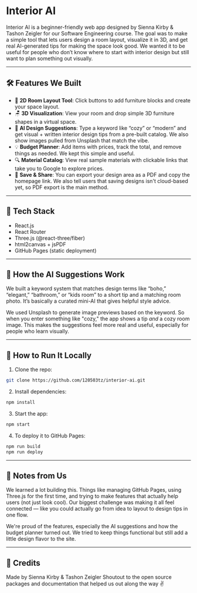 # Interior AI

Interior AI is a beginner-friendly web app designed by Sienna Kirby & Tashon Zeigler for our Software Engineering course. The goal was to make a simple tool that lets users design a room layout, visualize it in 3D, and get real AI-generated tips for making the space look good. We wanted it to be useful for people who don’t know where to start with interior design but still want to plan something out visually.

---

## 🛠 Features We Built

- 🧱 **2D Room Layout Tool**: Click buttons to add furniture blocks and create your space layout.
- 🪑 **3D Visualization**: View your room and drop simple 3D furniture shapes in a virtual space.
- 🧠 **AI Design Suggestions**: Type a keyword like “cozy” or “modern” and get visual + written interior design tips from a pre-built catalog. We also show images pulled from Unsplash that match the vibe.
- 💡 **Budget Planner**: Add items with prices, track the total, and remove things as needed. We kept this simple and useful.
- 🔍 **Material Catalog**: View real sample materials with clickable links that take you to Google to explore prices.
- 💾 **Save & Share**: You can export your design area as a PDF and copy the homepage link. We also tell users that saving designs isn't cloud-based yet, so PDF export is the main method.

---

## 🔧 Tech Stack
- React.js
- React Router
- Three.js (@react-three/fiber)
- html2canvas + jsPDF
- GitHub Pages (static deployment)

---

## 🧠 How the AI Suggestions Work
We built a keyword system that matches design terms like “boho,” “elegant,” “bathroom,” or “kids room” to a short tip and a matching room photo. It’s basically a curated mini-AI that gives helpful style advice.

We used Unsplash to generate image previews based on the keyword. So when you enter something like "cozy," the app shows a tip *and* a cozy room image. This makes the suggestions feel more real and useful, especially for people who learn visually.

---

## 🧪 How to Run It Locally
1. Clone the repo:
```bash
git clone https://github.com/120503tz/interior-ai.git
```
2. Install dependencies:
```bash
npm install
```
3. Start the app:
```bash
npm start
```
4. To deploy it to GitHub Pages:
```bash
npm run build
npm run deploy
```

---

## 💬 Notes from Us
We learned a lot building this. Things like managing GitHub Pages, using Three.js for the first time, and trying to make features that actually help users (not just look cool). Our biggest challenge was making it all feel connected — like you could actually go from idea to layout to design tips in one flow.

We're proud of the features, especially the AI suggestions and how the budget planner turned out. We tried to keep things functional but still add a little design flavor to the site.

---

## 👥 Credits
Made by Sienna Kirby & Tashon Zeigler
Shoutout to the open source packages and documentation that helped us out along the way ✌️


